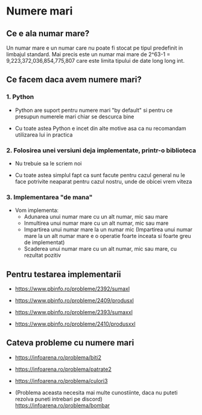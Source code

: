 # Numere mari

## Ce e ala numar mare?

Un numar mare e un numar care nu poate fi stocat pe tipul predefinit in
limbajul standard. 
Mai precis este un numar mai mare de 2^63-1 = 9,223,372,036,854,775,807
care este limita tipului de date long long int.

## Ce facem daca avem numere mari?

### 1. Python

- Python are suport pentru numere mari "by default" si pentru ce presupun
  numerele mari chiar se descurca bine
  
- Cu toate astea Python e incet din alte motive asa ca nu recomandam
  utilizarea lui in practica

### 2. Folosirea unei versiuni deja implementate, printr-o biblioteca

- Nu trebuie sa le scriem noi

- Cu toate astea simplul fapt ca sunt facute pentru cazul general nu le
  face potrivite neaparat pentru cazul nostru, unde de obicei vrem viteza

### 3. Implementarea "de mana"

- Vom implementa:
    - Adunarea unui numar mare cu un alt numar, mic sau mare
    - Inmultirea unui numar mare cu un alt numar, mic sau mare
    - Impartirea unui numar mare la un numar mic (Impartirea unui numar
    mare la un alt numar mare e o operatie foarte inceata si foarte greu
    de implementat)
    - Scaderea unui numar mare cu un alt numar, mic sau mare, cu rezultat pozitiv

## Pentru testarea implementarii

- https://www.pbinfo.ro/probleme/2392/sumaxl

- https://www.pbinfo.ro/probleme/2409/produsxl

- https://www.pbinfo.ro/probleme/2393/sumaxxl

- https://www.pbinfo.ro/probleme/2410/produsxxl

## Cateva probleme cu numere mari

- https://infoarena.ro/problema/biti2

- https://infoarena.ro/problema/patrate2

- https://infoarena.ro/problema/culori3

- (Problema aceasta necesita mai multe cunostiinte, daca nu puteti rezolva
  puneti intrebari pe discord) https://infoarena.ro/problema/bombar
